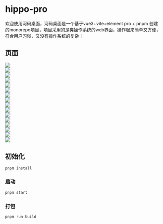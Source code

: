 # hippo-pro
欢迎使用河码桌面，河码桌面是一个基于vue3+vite+element pro + pnpm 创建的monorepo项目，项目采用的是类操作系统的web界面，操作起来简单又方便，符合用户习惯，又没有操作系统的复杂！

## 页面
<img src="./project-snapshot/0.png"/><br/>
<img src="./project-snapshot/1.png"/><br/>
<img src="./project-snapshot/2.png"/><br/>
<img src="./project-snapshot/3.png"/><br/>
<img src="./project-snapshot/4.png"/><br/>
<img src="./project-snapshot/5.png"/><br/>
<img src="./project-snapshot/6.png"/><br/>
<img src="./project-snapshot/7.png"/><br/>
<img src="./project-snapshot/8.png"/><br/>
<img src="./project-snapshot/9.png"/><br/>
<img src="./project-snapshot/10.png"/><br/>
<img src="./project-snapshot/11.png"/><br/>
<img src="./project-snapshot/12.png"/><br/>
<img src="./project-snapshot/13.png"/><br/>
<img src="./project-snapshot/14.png"/><br/>
<img src="./project-snapshot/15.png"/><br/>

## 初始化

```sh
pnpm install
```

### 启动

```sh
pnpm start 
```

### 打包

```sh
pnpm run build
```

